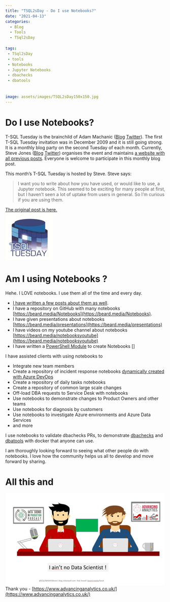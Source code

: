 ```yaml
---
title: "TSQL2sDay - Do I use Notebooks?"
date: "2021-04-13" 
categories:
  - Blog
  - Tools
  - TSql2sDay

tags:
 - TSql2sDay
 - tools
 - Notebooks
 - Jupyter Notebooks
 - dbachecks
 - dbatools


image: assets/images/TSQL2sDay150x150.jpg
---
```


# Do I use Notebooks?

T-SQL Tuesday is the brainchild of Adam Machanic ([Blog](http://dataeducation.com/)  [Twitter](https://twitter.com/adammachanic?lang=en)). The first T-SQL Tuesday invitation was in December 2009 and it is still going strong. It is a monthly blog party on the second Tuesday of each month. Currently, Steve Jones ([Blog](https://voiceofthedba.com/)  [Twitter](https://twitter.com/way0utwest)) organises the event and maintains [a website with all previous posts](http://tsqltuesday.com/). Everyone is welcome to participate in this monthly blog post.

This month’s T-SQL Tuesday is hosted by Steve. Steve says: 

>I want you to write about how you have used, or would like to use, a Jupyter notebook. This seemed to be exciting for many people at first, but I haven’t seen a lot of uptake from users in general. So I’m curious if you are using them.

[The original post is here.](https://www.sqlservercentral.com/blogs/tsql2sday-137-invite-using-notebooks-every-day)  
[![tsql2sday](assets/images/TSQL2sDay150x150.jpg)](https://www.sqlservercentral.com/blogs/tsql2sday-137-invite-using-notebooks-every-day)  

# Am I using Notebooks ?

Hehe. I LOVE notebooks. I use them all of the time and every day.  

- [I have written a few posts about them as well](https://blog.robsewell.com/categories/#jupyter-notebooks). 
- I have a repository on GitHub with many notebooks [https://beard.media/Notebooks](https://beard.media/Notebooks). 
- I have given presentations about notebooks [https://beard.media/presentations](https://beard.media/presentations) 
- I have videos on my youtube channel about notebooks [https://beard.media/notebooksyoutube](https://beard.media/notebooksyoutube)
- I have written a [PowerShell Module](https://www.powershellgallery.com/packages/ADSNotebook/0.0.20201008.1) to create Notebooks []

I have assisted clients with using notebooks to

- Integrate new team members
- Create a repository of incident response notebooks [dynamically created with Azure DevOps](https://blog.robsewell.com/blog/jupyter%20notebooks/azure%20data%20studio/powershell/dynamically-creating-azure-data-studio-notebooks-with-powershell-for-an-incident-response-index-notebook/)
- Create a repository of daily tasks notebooks
- Create a repository of common large scale changes
- Off-load DBA requests to Service Desk with notebooks
- Use notebooks to demonstrate changes to Product Owners and other teams
- Use notebooks for diagnosis by customers
- Use notebooks to investigate Azure environments and Azure Data Services
- and more

I use notebooks to validate dbachecks PRs, to demonstrate [dbachecks](https://github.com/SQLDBAWithABeard/JupyterNotebooks/tree/master/notebooks/NotDotNet/dbachecks) and [dbatools](https://github.com/SQLDBAWithABeard/JupyterNotebooks/tree/master/notebooks/NotDotNet/dbatools) with docker that anyone can use.

I am thoroughly looking forward to seeing what other people do with notebooks. I love how the community helps us all to develop and move forward by sharing.

# All this and

[![nodatascientist](assets/uploads/2021/nodatascientist.png)](https://www.advancinganalytics.co.uk/)  
Thank you - [https://www.advancinganalytics.co.uk/](https://www.advancinganalytics.co.uk/)
